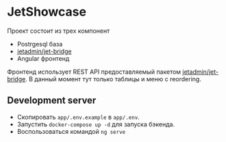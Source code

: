 # JetShowcase

Проект состоит из трех компонент
 - Postrgesql база
 - [jetadmin/jet-bridge](https://github.com/jet-admin/jet-bridge)
 - Angular фронтенд
 
Фронтенд использует REST API предоставляемый пакетом [jetadmin/jet-bridge](https://github.com/jet-admin/jet-bridge).
В данный момент тут только таблицы и меню с reordering.

## Development server
- Скопировать `app/.env.example` в `app/.env`.
- Запустить `docker-compose up -d` для запуска бэкенда.
- Воспользоваться командой `ng serve`
